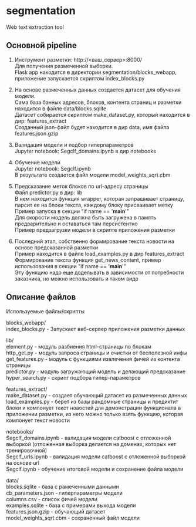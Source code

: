 # segmentation
Web text extraction tool

## Основной pipeline

1. Инструмент разметки: http://<ваш_сервер>:8000/ \
   Для получения размеченной выборки. \
   Flask app находится в директории segmentation/blocks_webapp, приложение запускается скриптом index_blocks.py

2. На основе размеченных данных создается датасет для обучения модели.\
   Сама база банных адресов, блоков, контента страниц и разметки находится в файле data/blocks.sqlite\
   Датасет собирается скриптом make_dataset.py, который находится в дир: features_extract\
   Созданный json-файл будет находится в дир data, имя файла features.json.gzip

3. Валидация модели и подбор гиперпараметров\
   Jupyter notebook: Segclf_domains.ipynb в дир notebooks

4. Обучение модели\
   Jupyter notebook: Segclf.ipynb\
   В результате создается файл модели model_weights_sqrt.cbm

5. Предсказание меток блоков по url-адресу страницы\
   Файл predictor.py в дир: lib\
   В нем находится функция wrapper, которая запрашивает страницу, парсит ее на блоки текста, каждому блоку присваивает метку\
   Пример запуска в секции "if name == '__main__'"\
   Для скорости модель должна быть загружена в память предварительно и оставаться там персистентно\
   Пример предзагрузки модели в скрипте приложения разметки

6. Последний этап, собственно формирование текста новости на основе предсказанной разметки\
   Пример находится в файле load_examples.py в дир features_extract\
   Формирование текста функция get_news_content, пример использования в секции "if name == '__main__'"\
   Эту функцию надо еще доделывать в зависимости от потребности заказчика, но можно использовать и таком виде


## Описание файлов

Используемые файлы/скрипты

blocks_webapp/ \
  index_blocks.py - Запускает веб-сервер приложения разметки данных

lib/ \
  element.py - модуль разбиения html-страницы по блокам\
  http_get.py - модуль запроса страницы и очистки от бесполезной инфы\
  get_features.py - модуль с функциями извлечения фичей из контента страницы\
  predictor.py - модуль загружающий модель и делающий предсказание\
  hyper_search.py - скрипт подбора гипер-параметров

features_extract/\
  make_dataset.py - создает обучающий датасет из размеченных данных\
  load_examples.py - берет из базы рандомные страницы и предиктит блоки и компонует текст новостей для демонстрации функционала в приложении разметки, из него можно только взять функцию, которая компонует текст новости

notebooks/\
  Segclf_domains.ipynb - валидация модели catboost с отложенной выборкой (отложенная выборка делается на доменах, которых нет тренировочной)\
  Segclf_urls.ipynb - валидация модели catboost с отложенной выборкой на основе url\
  Segclf.ipynb - обучение итоговой модели и сохранение файла модели

data/\
  blocks.sqlite - база с рамеченными данными\
  cb_parameters.json - гиперпараметры модели\
  columns.csv - список фичей модели\
  examples.sqlite - база с примерами выхода модели\
  features.json.gzip - обучающий датасет\
  model_weights_sqrt.cbm - сохраненный файл модели

